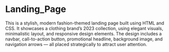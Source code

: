 # Landing_Page
This is a stylish, modern fashion-themed landing page built using HTML and CSS. It showcases a clothing brand’s 2023 collection, using elegant visuals, minimalistic layout, and responsive design elements. The design includes a navbar, call-to-action button, promotional headline, background image, and navigation arrows — all placed strategically to attract user attention.
